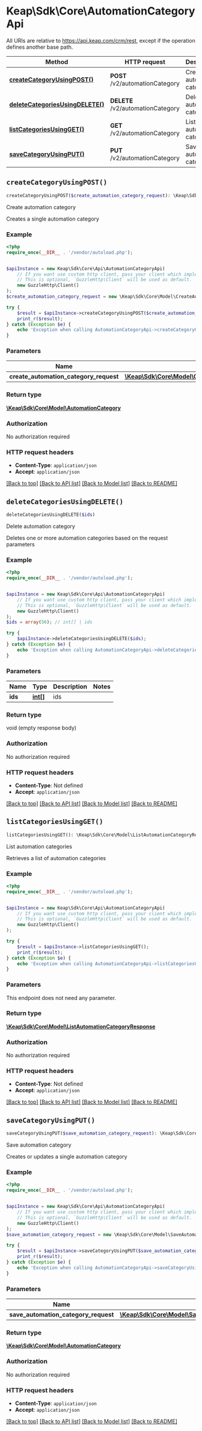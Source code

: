 # Keap\Sdk\Core\AutomationCategoryApi

All URIs are relative to https://api.keap.com/crm/rest, except if the operation defines another base path.

| Method | HTTP request | Description |
| ------------- | ------------- | ------------- |
| [**createCategoryUsingPOST()**](AutomationCategoryApi.md#createCategoryUsingPOST) | **POST** /v2/automationCategory | Create automation category |
| [**deleteCategoriesUsingDELETE()**](AutomationCategoryApi.md#deleteCategoriesUsingDELETE) | **DELETE** /v2/automationCategory | Delete automation category |
| [**listCategoriesUsingGET()**](AutomationCategoryApi.md#listCategoriesUsingGET) | **GET** /v2/automationCategory | List automation categories |
| [**saveCategoryUsingPUT()**](AutomationCategoryApi.md#saveCategoryUsingPUT) | **PUT** /v2/automationCategory | Save automation category |


## `createCategoryUsingPOST()`

```php
createCategoryUsingPOST($create_automation_category_request): \Keap\Sdk\Core\Model\AutomationCategory
```

Create automation category

Creates a single automation category

### Example

```php
<?php
require_once(__DIR__ . '/vendor/autoload.php');


$apiInstance = new Keap\Sdk\Core\Api\AutomationCategoryApi(
    // If you want use custom http client, pass your client which implements `GuzzleHttp\ClientInterface`.
    // This is optional, `GuzzleHttp\Client` will be used as default.
    new GuzzleHttp\Client()
);
$create_automation_category_request = new \Keap\Sdk\Core\Model\CreateAutomationCategoryRequest(); // \Keap\Sdk\Core\Model\CreateAutomationCategoryRequest | createAutomationCategoryRequest

try {
    $result = $apiInstance->createCategoryUsingPOST($create_automation_category_request);
    print_r($result);
} catch (Exception $e) {
    echo 'Exception when calling AutomationCategoryApi->createCategoryUsingPOST: ', $e->getMessage(), PHP_EOL;
}
```

### Parameters

| Name | Type | Description  | Notes |
| ------------- | ------------- | ------------- | ------------- |
| **create_automation_category_request** | [**\Keap\Sdk\Core\Model\CreateAutomationCategoryRequest**](../Model/CreateAutomationCategoryRequest.md)| createAutomationCategoryRequest | |

### Return type

[**\Keap\Sdk\Core\Model\AutomationCategory**](../Model/AutomationCategory.md)

### Authorization

No authorization required

### HTTP request headers

- **Content-Type**: `application/json`
- **Accept**: `application/json`

[[Back to top]](#) [[Back to API list]](../../README.md#endpoints)
[[Back to Model list]](../../README.md#models)
[[Back to README]](../../README.md)

## `deleteCategoriesUsingDELETE()`

```php
deleteCategoriesUsingDELETE($ids)
```

Delete automation category

Deletes one or more automation categories based on the request parameters

### Example

```php
<?php
require_once(__DIR__ . '/vendor/autoload.php');


$apiInstance = new Keap\Sdk\Core\Api\AutomationCategoryApi(
    // If you want use custom http client, pass your client which implements `GuzzleHttp\ClientInterface`.
    // This is optional, `GuzzleHttp\Client` will be used as default.
    new GuzzleHttp\Client()
);
$ids = array(56); // int[] | ids

try {
    $apiInstance->deleteCategoriesUsingDELETE($ids);
} catch (Exception $e) {
    echo 'Exception when calling AutomationCategoryApi->deleteCategoriesUsingDELETE: ', $e->getMessage(), PHP_EOL;
}
```

### Parameters

| Name | Type | Description  | Notes |
| ------------- | ------------- | ------------- | ------------- |
| **ids** | [**int[]**](../Model/int.md)| ids | |

### Return type

void (empty response body)

### Authorization

No authorization required

### HTTP request headers

- **Content-Type**: Not defined
- **Accept**: `application/json`

[[Back to top]](#) [[Back to API list]](../../README.md#endpoints)
[[Back to Model list]](../../README.md#models)
[[Back to README]](../../README.md)

## `listCategoriesUsingGET()`

```php
listCategoriesUsingGET(): \Keap\Sdk\Core\Model\ListAutomationCategoryResponse
```

List automation categories

Retrieves a list of automation categories

### Example

```php
<?php
require_once(__DIR__ . '/vendor/autoload.php');


$apiInstance = new Keap\Sdk\Core\Api\AutomationCategoryApi(
    // If you want use custom http client, pass your client which implements `GuzzleHttp\ClientInterface`.
    // This is optional, `GuzzleHttp\Client` will be used as default.
    new GuzzleHttp\Client()
);

try {
    $result = $apiInstance->listCategoriesUsingGET();
    print_r($result);
} catch (Exception $e) {
    echo 'Exception when calling AutomationCategoryApi->listCategoriesUsingGET: ', $e->getMessage(), PHP_EOL;
}
```

### Parameters

This endpoint does not need any parameter.

### Return type

[**\Keap\Sdk\Core\Model\ListAutomationCategoryResponse**](../Model/ListAutomationCategoryResponse.md)

### Authorization

No authorization required

### HTTP request headers

- **Content-Type**: Not defined
- **Accept**: `application/json`

[[Back to top]](#) [[Back to API list]](../../README.md#endpoints)
[[Back to Model list]](../../README.md#models)
[[Back to README]](../../README.md)

## `saveCategoryUsingPUT()`

```php
saveCategoryUsingPUT($save_automation_category_request): \Keap\Sdk\Core\Model\AutomationCategory
```

Save automation category

Creates or updates a single automation category

### Example

```php
<?php
require_once(__DIR__ . '/vendor/autoload.php');


$apiInstance = new Keap\Sdk\Core\Api\AutomationCategoryApi(
    // If you want use custom http client, pass your client which implements `GuzzleHttp\ClientInterface`.
    // This is optional, `GuzzleHttp\Client` will be used as default.
    new GuzzleHttp\Client()
);
$save_automation_category_request = new \Keap\Sdk\Core\Model\SaveAutomationCategoryRequest(); // \Keap\Sdk\Core\Model\SaveAutomationCategoryRequest | saveAutomationCategoryRequest

try {
    $result = $apiInstance->saveCategoryUsingPUT($save_automation_category_request);
    print_r($result);
} catch (Exception $e) {
    echo 'Exception when calling AutomationCategoryApi->saveCategoryUsingPUT: ', $e->getMessage(), PHP_EOL;
}
```

### Parameters

| Name | Type | Description  | Notes |
| ------------- | ------------- | ------------- | ------------- |
| **save_automation_category_request** | [**\Keap\Sdk\Core\Model\SaveAutomationCategoryRequest**](../Model/SaveAutomationCategoryRequest.md)| saveAutomationCategoryRequest | |

### Return type

[**\Keap\Sdk\Core\Model\AutomationCategory**](../Model/AutomationCategory.md)

### Authorization

No authorization required

### HTTP request headers

- **Content-Type**: `application/json`
- **Accept**: `application/json`

[[Back to top]](#) [[Back to API list]](../../README.md#endpoints)
[[Back to Model list]](../../README.md#models)
[[Back to README]](../../README.md)
